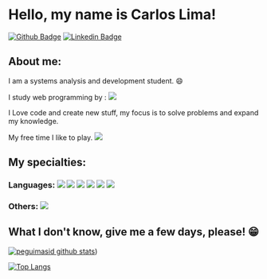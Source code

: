# Hello, my name is Carlos Lima!

[![Github Badge](https://img.shields.io/badge/-Github-000?style=flat-square&logo=Github&logoColor=white&link=https://github.com/Ca788)](https://github.com/Ca788)
[![Linkedin Badge](https://img.shields.io/badge/-LinkedIn-blue?style=flat-square&logo=Linkedin&logoColor=white&link=https://www.linkedin.com/in/carlos-lima-59719b192/)](https://www.linkedin.com/in/carlos-lima-59719b192/)


## About me:

I am a systems analysis and development student. :smile:

I study web programming by : <img src ="https://img.shields.io/badge/Udemy-EC5252?style=for-the-badge&logo=Udemy&logoColor=white"/>

I Love code and create new stuff, my focus is to solve problems and expand my knowledge. 

My free time I like to play.  <img src="https://img.shields.io/badge/Riot_Games-D32936?style=for-the-badge&logo=riot-games&logoColor=white"/>

## My specialties:

### Languages: <img src ="https://img.shields.io/badge/HTML-239120?style=for-the-badge&logo=html5&logoColor=white/"> <img src ="https://img.shields.io/badge/CSS-239120?&style=for-the-badge&logo=css3&logoColor=white"/> <img src = "https://img.shields.io/badge/JavaScript-F7DF1E?style=for-the-badge&logo=javascript&logoColor=black"/> <img src ="https://img.shields.io/badge/Bootstrap-563D7C?style=for-the-badge&logo=bootstrap&logoColor=white"/> <img src= "https://img.shields.io/badge/PHP-777BB4?style=for-the-badge&logo=php&logoColor=white"/> <img src="https://img.shields.io/badge/MySQL-00000F?style=for-the-badge&logo=mysql&logoColor=white"/>

### Others: <img src="https://img.shields.io/badge/docker%20-%230db7ed.svg?&style=for-the-badge&logo=docker&logoColor=white"/>

## What I don't know, give me a few days, please! 😁

[![peguimasid github stats](https://github-readme-stats.vercel.app/api?username=gui-loko&show_icons=true&title_color=fff&icon_color=7159c1&text_color=f8f8f2&bg_color=171c24&count_private=true)](https://github.com/Ca788))

[![Top Langs](https://github-readme-stats.vercel.app/api/top-langs/?username=diego3g&layout=compact&title_color=fff&text_color=f8f8f2&hide=java&bg_color=171c24)](https://github.com/Ca788)
